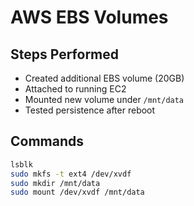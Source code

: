 # AWS EBS Volumes  

## Steps Performed
- Created additional EBS volume (20GB)  
- Attached to running EC2  
- Mounted new volume under `/mnt/data`  
- Tested persistence after reboot  

## Commands
```bash
lsblk
sudo mkfs -t ext4 /dev/xvdf
sudo mkdir /mnt/data
sudo mount /dev/xvdf /mnt/data
